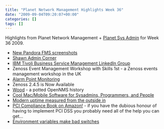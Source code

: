 ```yaml
---
title: "Planet Network Management Highlights Week 36"
date: "2009-09-04T09:20:07+00:00"
categories: []
tags: []
---
```


Highlights from Planet Network Management + <a href="http://planetsysadmin.com/">Planet Sys Admin</a> for Week 36 2009.
<ul>
	<li><a href="http://blog.pandorafms.org/?p=202">New Pandora FMS screenshots</a></li>
	<li><a href="http://www.monolith-software.com/blog/?p=380">Shawn Admin Corner</a></li>
	<li><a href="http://dougmcclure.net/blog/2009/09/ibm-tivoli-business-service-management-linkedin-group/">IBM Tivoli Business Service Management LinkedIn Group</a></li>
	<li>Zenoss Event Management Workshop with Skills 1st - a Zenoss events management workshop in the UK</li>
	<li><a href="http://www.monolith-software.com/blog/?p=392">Alarm Point Monitoring</a></li>
	<li>Zenoss 2.4.5 is Now Available</li>
	<li><a href="http://www.adventuresinoss.com/?p=1100">Wood</a> - a potted OpenNMS history</li>
	<li><a href="http://www.protocolostomy.com/2009/09/03/cool-macmobile-software-for-sysadmins-programmers-and-people/">Cool Mac/Mobile Software for Sysadmins, Programmers, and People</a></li>
	<li><a href="http://www.standalone-sysadmin.com/blog/2009/09/modern-uptime-measured-from-the-outside-in/">Modern uptime measured from the outside in</a></li>
	<li><a href="http://chuvakin.blogspot.com/2009/09/pci-compliance-book-on-amazon.html">PCI Compliance Book on Amazon!</a> - if you have the dubious honour of having to implement PCI DSS you probably need all of the help you can get...</li>
	<li><a href="http://utcc.utoronto.ca/~cks/space/blog/unix/EnvironmentAndSwitches">Environment variables make bad switches</a></li>
</ul>
